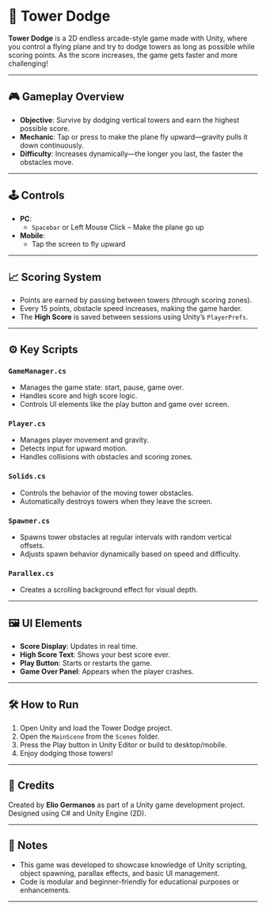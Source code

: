 # 🚀 Tower Dodge

**Tower Dodge** is a 2D endless arcade-style game made with Unity, where you control a flying plane and try to dodge towers as long as possible while scoring points. As the score increases, the game gets faster and more challenging!

---

## 🎮 Gameplay Overview

- **Objective**: Survive by dodging vertical towers and earn the highest possible score.
- **Mechanic**: Tap or press to make the plane fly upward—gravity pulls it down continuously.
- **Difficulty**: Increases dynamically—the longer you last, the faster the obstacles move.

---

## 🕹️ Controls

- **PC**:
  - `Spacebar` or Left Mouse Click – Make the plane go up
- **Mobile**:
  - Tap the screen to fly upward

---

## 📈 Scoring System

- Points are earned by passing between towers (through scoring zones).
- Every 15 points, obstacle speed increases, making the game harder.
- The **High Score** is saved between sessions using Unity’s `PlayerPrefs`.

---

## ⚙️ Key Scripts

### `GameManager.cs`
- Manages the game state: start, pause, game over.
- Handles score and high score logic.
- Controls UI elements like the play button and game over screen.

### `Player.cs`
- Manages player movement and gravity.
- Detects input for upward motion.
- Handles collisions with obstacles and scoring zones.

### `Solids.cs`
- Controls the behavior of the moving tower obstacles.
- Automatically destroys towers when they leave the screen.

### `Spawner.cs`
- Spawns tower obstacles at regular intervals with random vertical offsets.
- Adjusts spawn behavior dynamically based on speed and difficulty.

### `Parallex.cs`
- Creates a scrolling background effect for visual depth.

---

## 🖼️ UI Elements

- **Score Display**: Updates in real time.
- **High Score Text**: Shows your best score ever.
- **Play Button**: Starts or restarts the game.
- **Game Over Panel**: Appears when the player crashes.

---

## 🛠️ How to Run

1. Open Unity and load the Tower Dodge project.
2. Open the `MainScene` from the `Scenes` folder.
3. Press the Play button in Unity Editor or build to desktop/mobile.
4. Enjoy dodging those towers!

---

## 📝 Credits

Created by **Elio Germanos** as part of a Unity game development project.  
Designed using C# and Unity Engine (2D).

---

## 📌 Notes

- This game was developed to showcase knowledge of Unity scripting, object spawning, parallax effects, and basic UI management.
- Code is modular and beginner-friendly for educational purposes or enhancements.

---

